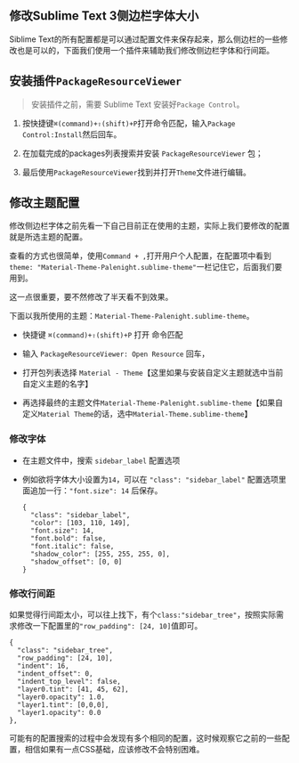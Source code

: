 ## 修改Sublime Text 3侧边栏字体大小

Siblime Text的所有配置都是可以通过配置文件来保存起来，那么侧边栏的一些修改也是可以的，下面我们使用一个插件来辅助我们修改侧边栏字体和行间距。


## 安装插件`PackageResourceViewer`

> 安装插件之前，需要 Sublime Text 安装好`Package Control`。

1. 按快捷键`⌘(command)+⇧(shift)+P`打开命令匹配，输入`Package Control:Install`然后回车。

2. 在加载完成的packages列表搜索并安装 `PackageResourceViewer` 包；

3. 最后使用`PackageResourceViewer`找到并打开`Theme`文件进行编辑。

## 修改主题配置

修改侧边栏字体之前先看一下自己目前正在使用的主题，实际上我们要修改的配置就是所选主题的配置。

查看的方式也很简单，使用`Command + ,`打开用户个人配置，在配置项中看到`theme: "Material-Theme-Palenight.sublime-theme"`一栏记住它，后面我们要用到。

这一点很重要，要不然修改了半天看不到效果。

下面以我所使用的主题：`Material-Theme-Palenight.sublime-theme`。

* 快捷键 `⌘(command)+⇧(shift)+P` 打开 命令匹配
* 输入 `PackageResourceViewer: Open Resource` 回车，

* 打开包列表选择 `Material - Theme`【这里如果与安装自定义主题就选中当前自定义主题的名字】

* 再选择最终的主题文件`Material-Theme-Palenight.sublime-theme`【如果自定义`Material Theme`的话，选中`Material-Theme.sublime-theme`】 


### 修改字体

* 在主题文件中，搜索 `sidebar_label` 配置选项


* 例如欲将字体大小设置为`14`，可以在 `"class": "sidebar_label"` 配置选项里面追加一行：`"font.size": 14` 后保存。
    ```
    {
      "class": "sidebar_label",
      "color": [103, 110, 149],
      "font.size": 14,
      "font.bold": false,
      "font.italic": false,
      "shadow_color": [255, 255, 255, 0],
      "shadow_offset": [0, 0]
    }
    ```

### 修改行间距

如果觉得行间距太小，可以往上找下，有个`class:"sidebar_tree"`，按照实际需求修改一下配置里的`"row_padding": [24, 10]`值即可。

```
{
  "class": "sidebar_tree",
  "row_padding": [24, 10],
  "indent": 16,
  "indent_offset": 0,
  "indent_top_level": false,
  "layer0.tint": [41, 45, 62],
  "layer0.opacity": 1.0,
  "layer1.tint": [0,0,0],
  "layer1.opacity": 0.0
},
```


可能有的配置搜索的过程中会发现有多个相同的配置，这时候观察它之前的一些配置，相信如果有一点CSS基础，应该修改不会特别困难。

